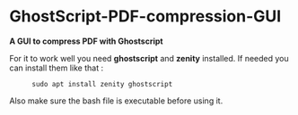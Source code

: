 # GhostScript-PDF-compression-GUI

<b>A GUI to compress PDF with Ghostscript</b>

For it to work well you need <b>ghostscript</b> and <b>zenity</b> installed.
If needed you can install them like that :
<figure> <pre><code>sudo apt install zenity ghostscript</code></pre></figure>

Also make sure the bash file is executable before using it.
